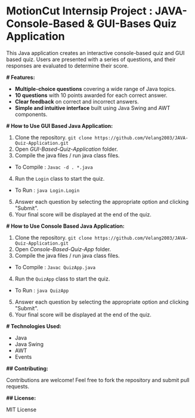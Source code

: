 # MotionCut Internsip Project : JAVA-Console-Based & GUI-Bases Quiz Application

This Java application creates an interactive console-based quiz and GUI based quiz. Users are presented with a series of questions, and their responses are evaluated to determine their score.

**# Features:**

* **Multiple-choice questions** covering a wide range of Java topics.
* **10 questions** with 10 points awarded for each correct answer.
* **Clear feedback** on correct and incorrect answers.
* **Simple and intuitive interface** built using Java Swing and AWT components.

**# How to Use GUI Based Java Application:**

1. Clone the repository.
   `git clone https://github.com/Velang2003/JAVA-Quiz-Application.git`
2. Open *GUI-Based-Quiz-Application* folder.
3. Compile the java files / run java class files.
- To Compile : `Javac -d . *.java`
4. Run the `Login` class to start the quiz.
- To Run : `java Login.Login` 
5. Answer each question by selecting the appropriate option and clicking "Submit".
6. Your final score will be displayed at the end of the quiz.

**# How to Use Console Based Java Application:**

1. Clone the repository.
   `git clone https://github.com/Velang2003/JAVA-Quiz-Application.git`
2. Open *Console-Based-Quiz-App* folder.
3. Compile the java files / run java class files.
- To Compile : `Javac QuizApp.java`
4. Run the `QuizApp` class to start the quiz.
- To Run : `java QuizApp` 
5. Answer each question by selecting the appropriate option and clicking "Submit".
6. Your final score will be displayed at the end of the quiz.

**# Technologies Used:**

* Java
* Java Swing
* AWT
* Events

**## Contributing:**

Contributions are welcome! Feel free to fork the repository and submit pull requests.

**## License:**

MIT License
